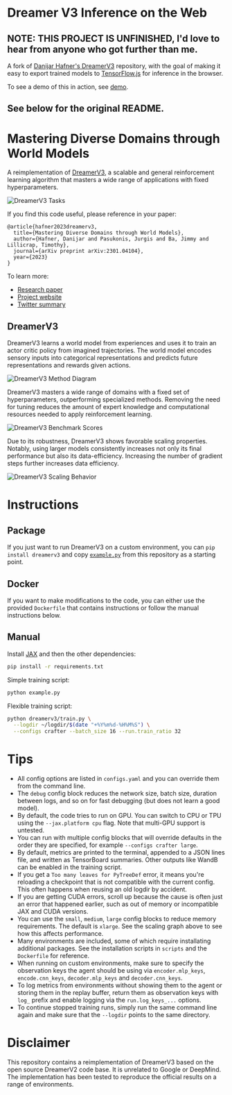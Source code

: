 # Dreamer V3 Inference on the Web

## NOTE: THIS PROJECT IS UNFINISHED, I'd love to hear from anyone who got further than me.

A fork of [Danijar Hafner's DreamerV3][website] repository, with the goal of making it easy to export trained models to [TensorFlow.js][tfjs] for inference in the browser.

To see a demo of this in action, see [demo][demo].

## See below for the original README.

# Mastering Diverse Domains through World Models

A reimplementation of [DreamerV3][paper], a scalable and general reinforcement
learning algorithm that masters a wide range of applications with fixed
hyperparameters.

![DreamerV3 Tasks](https://user-images.githubusercontent.com/2111293/217647148-cbc522e2-61ad-4553-8e14-1ecdc8d9438b.gif)

If you find this code useful, please reference in your paper:

```
@article{hafner2023dreamerv3,
  title={Mastering Diverse Domains through World Models},
  author={Hafner, Danijar and Pasukonis, Jurgis and Ba, Jimmy and Lillicrap, Timothy},
  journal={arXiv preprint arXiv:2301.04104},
  year={2023}
}
```

To learn more:

- [Research paper][paper]
- [Project website][website]
- [Twitter summary][tweet]

## DreamerV3

DreamerV3 learns a world model from experiences and uses it to train an actor
critic policy from imagined trajectories. The world model encodes sensory
inputs into categorical representations and predicts future representations and
rewards given actions.

![DreamerV3 Method Diagram](https://user-images.githubusercontent.com/2111293/217355673-4abc0ce5-1a4b-4366-a08d-64754289d659.png)

DreamerV3 masters a wide range of domains with a fixed set of hyperparameters,
outperforming specialized methods. Removing the need for tuning reduces the
amount of expert knowledge and computational resources needed to apply
reinforcement learning.

![DreamerV3 Benchmark Scores](https://user-images.githubusercontent.com/2111293/217356042-536a693a-cb5e-42aa-a20f-5303a77cad9c.png)

Due to its robustness, DreamerV3 shows favorable scaling properties. Notably,
using larger models consistently increases not only its final performance but
also its data-efficiency. Increasing the number of gradient steps further
increases data efficiency.

![DreamerV3 Scaling Behavior](https://user-images.githubusercontent.com/2111293/217356063-0cf06b17-89f0-4d5f-85a9-b583438c98dd.png)

# Instructions

## Package

If you just want to run DreamerV3 on a custom environment, you can `pip install
dreamerv3` and copy [`example.py`][example] from this repository as a starting
point.

## Docker

If you want to make modifications to the code, you can either use the provided
`Dockerfile` that contains instructions or follow the manual instructions
below.

## Manual

Install [JAX][jax] and then the other dependencies:

```sh
pip install -r requirements.txt
```

Simple training script:

```sh
python example.py
```

Flexible training script:

```sh
python dreamerv3/train.py \
  --logdir ~/logdir/$(date "+%Y%m%d-%H%M%S") \
  --configs crafter --batch_size 16 --run.train_ratio 32
```

# Tips

- All config options are listed in `configs.yaml` and you can override them
  from the command line.
- The `debug` config block reduces the network size, batch size, duration
  between logs, and so on for fast debugging (but does not learn a good model).
- By default, the code tries to run on GPU. You can switch to CPU or TPU using
  the `--jax.platform cpu` flag. Note that multi-GPU support is untested.
- You can run with multiple config blocks that will override defaults in the
  order they are specified, for example `--configs crafter large`.
- By default, metrics are printed to the terminal, appended to a JSON lines
  file, and written as TensorBoard summaries. Other outputs like WandB can be
  enabled in the training script.
- If you get a `Too many leaves for PyTreeDef` error, it means you're
  reloading a checkpoint that is not compatible with the current config. This
  often happens when reusing an old logdir by accident.
- If you are getting CUDA errors, scroll up because the cause is often just an
  error that happened earlier, such as out of memory or incompatible JAX and
  CUDA versions.
- You can use the `small`, `medium`, `large` config blocks to reduce memory
  requirements. The default is `xlarge`. See the scaling graph above to see how
  this affects performance.
- Many environments are included, some of which require installating additional
  packages. See the installation scripts in `scripts` and the `Dockerfile` for
  reference.
- When running on custom environments, make sure to specify the observation
  keys the agent should be using via `encoder.mlp_keys`, `encode.cnn_keys`,
  `decoder.mlp_keys` and `decoder.cnn_keys`.
- To log metrics from environments without showing them to the agent or storing
  them in the replay buffer, return them as observation keys with `log_` prefix
  and enable logging via the `run.log_keys_...` options.
- To continue stopped training runs, simply run the same command line again and
  make sure that the `--logdir` points to the same directory.

# Disclaimer

This repository contains a reimplementation of DreamerV3 based on the open
source DreamerV2 code base. It is unrelated to Google or DeepMind. The
implementation has been tested to reproduce the official results on a range of
environments.

[jax]: https://github.com/google/jax#pip-installation-gpu-cuda
[paper]: https://arxiv.org/pdf/2301.04104v1.pdf
[website]: https://danijar.com/dreamerv3
[tweet]: https://twitter.com/danijarh/status/1613161946223677441
[example]: https://github.com/danijar/dreamerv3/blob/main/example.py
[tfjs]: https://www.tensorflow.org/js
[demo]: https://dreamerv3js.vercel.app/
